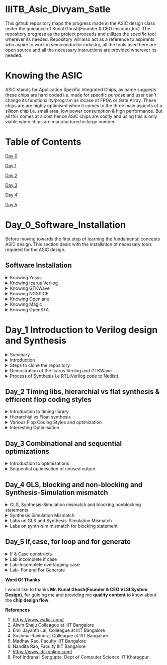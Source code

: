 
# IIITB_Asic_Divyam_Satle
This github repository maps the progress made in the ASIC design class under the guidance of Kunal Ghosh(Founder & CEO Inscopix,Inc). The repository progress as the project proceeds and utilizes the specific tool wherever its needed. Repository will also act as a reference to aspirants who aspire to work in semiconductor industry, all the tools used here are open source and all the necessary instructions are provided wherever its needed.
# Knowing the ASIC
ASIC stands for Application Specific Integrated Chips, as name suggests these chips are hard coded i.e. made for specific purpose and user can't change its functionality/program as incase of FPGA or Gate Array. These chips are are highly optimised when it comes to the three main aspects of a silicon chip i.e. small area, low power consumption & high performance. But all this comes at a cost hence ASIC chips are costly and using this is only viable when chips are manufactured in large number.
# Table of Contents
[Day 0](#day-0)

[Day 1](#day-1)

[Day 2](#day-2)

[Day 3](#day-3)

[Day 4](#day-4)

[Day 5](#day-5)

# Day_0_Software_Installation

Before moving towards the first step of learning the fundamental concepts ASIC design. This section deals with the installation of necessary tools required for the ASIC design.
## Software Installation

<details>
 <summary> Knowing Yosys </summary>

### Knowing Yosys
Yosys is a framework for Verilog RTL synthesis. It currently has extensive Verilog-2005 support and provides a basic set of synthesis algorithms for various application domains. Selected features and typical applications:

Process almost any synthesizable Verilog-2005 design
Converting Verilog to BLIF / EDIF/ BTOR / SMT-LIB / simple RTL Verilog / etc.
Built-in formal methods for checking properties and equivalence
Mapping to ASIC standard cell libraries (in Liberty File Format)
Mapping to Xilinx 7-Series and Lattice iCE40 and ECP5 FPGAs
Foundation and/or front-end for custom flows
Yosys can be adapted to perform any synthesis job by combining the existing passes (algorithms) using synthesis scripts and adding additional passes as needed by extending the Yosys C++ code base. Yosys also serves as backend for several tools that use formal methods to reason about designs, such as sby for SMT-solver-based formal property checking or mcy for evaluating the quality of testbenches with mutation coverage metrics. Yosys is free software licensed under the ISC license (a GPL compatible license that is similar in terms to the MIT license or the 2-clause BSD license)

**Steps to Install Yosys**
```
$ git clone https://github.com/YosysHQ/yosys.git
$ cd yosys-master 
$ sudo apt install make 
$ sudo apt-get install build-essential clang bison flex \
    libreadline-dev gawk tcl-dev libffi-dev git \
    graphviz xdot pkg-config python3 libboost-system-dev \
    libboost-python-dev libboost-filesystem-dev zlib1g-dev
$ make 
$ sudo make install
```
![Yosys](https://github.com/DSatle/IIITB_Asic/assets/140998466/5aa618d6-63f5-433d-abd4-949d61e06621)

</details>	
	
 <details>
 <summary> Knowing Icarus Verilog </summary>


### Knowing Icarus Verilog  
ICARUS VERILOG
Icarus Verilog is an implementation of the Verilog hardware description language compiler that generates netlists in the desired format (EDIF). It supports the 1995, 2001 and 2005 versions of the standard, portions of SystemVerilog, and some extensions.Icarus Verilog is released under the GNU General Public License, Icarus Verilog is free software. Icarus is composed of a Verilog compiler (including a Verilog preprocessor) with support for plug-in backends, and a virtual machine that simulates the design.

**Steps to install Verilog**<br>
```
sudo apt-get install iverilog
```
![Verilog](https://github.com/DSatle/IIITB_Asic/assets/140998466/f89e230b-0cd2-4994-9d6c-18daabe59356)

</details>	
	
 <details>
 <summary> Knowing GTKWave </summary>
### Knowing GTKWave
GTKWave is a fully featured GTK+ based wave viewer for Unix and Win32 which reads LXT, LXT2, VZT, FST, and GHW files as well as standard Verilog VCD/EVCD files and allows their viewing.

**Steps to install GTKWave**<br>
```
sudo apt update<br>
sudo apt install gtkwave
```
![Gtkwave](https://github.com/DSatle/IIITB_Asic/assets/140998466/4d457906-7133-4a3a-ab59-436683b3a1e7)

</details>	
	
 <details>
 <summary> Knowing NGSPICE </summary>

### Knowing NGSPICE
ngspice is the open source spice simulator for electric and electronic circuits comprising of JFETs, bipolar and MOS transistors, passive elements like R, L, or C, diodes, transmission lines and other devices, all interconnected in a netlist. Digital circuits are simulated as well, event driven and fast, from single gates to complex circuits. And you may enter the combination of both analog and digital as a mixed-signal circuit. ngspice offers a wealth of device models for active, passive, analog, and digital elements. Model parameters are provided by our collections, by the semiconductor device manufacturers, or from semiconductor foundries. The user can add their circuits as a netlist, and the output is one or more graphs of currents, voltages and other electrical quantities or is saved in a data file.

**Steps to install ngspice**

Download the tarball from https://sourceforge.net/projects/ngspice/files/ to a local directory and then follow the commands given below :
```
# Dependency for ngspice:
sudo apt-get install build-essential
sudo apt-get install libxaw7-dev

# ngspice installation:
tar -zxvf ngspice-40.tar.gz
cd ngspice-40
mkdir release
cd release
../configure  --with-x --with-readline=yes --disable-debug
make
sudo make install
```
</details>	
	
 <details>
 <summary> Knowing Openlane </summary>
	 
### Knowing Openlane
OpenLane is an automated RTL to GDSII flow based on several components including OpenROAD, Yosys, Magic, Netgen, CVC, SPEF-Extractor, KLayout and a number of custom scripts for design exploration and optimization. It also provides a number of custom scripts for design exploration and optimization. The flow performs all ASIC implementation steps from RTL all the way down to GDSII. Currently, it supports both A and B variants of the sky130 PDK, the C variant of the gf180mcu PDK, and instructions to add support for other (including proprietary) PDKs are documented. OpenLane abstracts the underlying open source utilities, and allows users to configure all their behavior with just a single configuration file.

**Steps to install Openlane**

Prior to the installation of the OpenLane install the dependencies and packages using the command shown below :
```
sudo apt-get update
sudo apt-get upgrade
sudo apt install -y build-essential python3 python3-venv python3-pip make git
```
Docker Installation :
```
sudo apt install apt-transport-https ca-certificates curl software-properties-common
curl -fsSL https://download.docker.com/linux/ubuntu/gpg | sudo gpg --dearmor -o /usr/share/keyrings/docker-archive-keyring.gpg

echo "deb [arch=amd64 signed-by=/usr/share/keyrings/docker-archive-keyring.gpg] https://download.docker.com/linux/ubuntu $(lsb_release -cs) stable" | sudo tee /etc/apt/sources.list.d/docker.list > /dev/null

sudo apt update
sudo apt install docker-ce docker-ce-cli containerd.io
sudo docker run hello-world

sudo groupadd docker
sudo usermod -aG docker $USER
sudo reboot 


# Check for installation
sudo docker run hello-world
```
</details>	
	
 <details>
 <summary> Knowing Magic </summary>

### Knowing Magic
Magic is an electronic design automation (EDA) layout tool for very-large-scale integration (VLSI) integrated circuit (IC) originally written by John Ousterhout and his graduate students at UC Berkeley. Work began on the project in February 1983. The main difference between Magic and other VLSI design tools is its use of "corner-stitched" geometry, in which all layout is represented as a stack of planes, and each plane consists entirely of "tiles" (rectangles). Magic is primarily famous for writing the scripting interpreter language Tcl.

**Steps to install magic**
```
sudo apt-get install m4
sudo apt-get install tcsh
sudo apt-get install csh
sudo apt-get install libx11-dev
sudo apt-get install tcl-dev tk-dev
sudo apt-get install libcairo2-dev
sudo apt-get install mesa-common-dev libglu1-mesa-dev
sudo apt-get install libncurses-dev
git clone https://github.com/RTimothyEdwards/magic
cd magic
./configure
make
sudo make install
```
</details>	
	
 <details>
 <summary> Knowing OpenSTA </summary>
	 
### Knowing OpenSTA
OpenSTA is a gate level static timing verifier. As a stand-alone executable it can be used to verify the timing of a design using standard file formats such as Verilog netlist, Liberty library, SDC timing constraints, SDF delay annotation and SPEF parasitics. OpenSTA uses a TCL command interpreter to read the design, specify timing constraints and print timing reports.

**Steps to install OpenSTA**
Prior to the installation of the OpenSTA install the dependencies using the command shown below :
```
sudo apt-get install cmake clang gcc tcl swig bison flex
```
After installing the dependencies use the following command to install OpenSTA:
```
git clone https://github.com/The-OpenROAD-Project/OpenSTA.git
cd OpenSTA
mkdir build
cd build
cmake ..
make
sudo make install
```
</details>

# Day_1 Introduction to Verilog design and Synthesis
<details>
 <summary> Summary </summary>
Day1 deals with knowing software, that which tool is used for what purpose at which stage of the design flow. Here I learned the meaning of basic terminologies used during synthesis. 
 </details>


<details>
 <summary> Introduction </summary>

## Terminologies 
### Simulator
A simulator is a software tool that can be used to check the functionality of a circuit design before it is implemented in hardware. It does this by simulating the behavior of the design in software, using a Hardware Description Language (HDL) such as Verilog or VHDL. RTL design is checked for adherence to the specifications by simulating the design. Simultor looks for the chnages on the input signals. Output of the simulator is a vcd file i.e. value change dump format.


### Design
Design is the actual verilog code or set of verilog codes which has the intended functionality to meeet with the required specifications. Design can be of different types like Behavioral, Structural, Data flow model. Here I have started with the behavioral design of a MUX.

#### Test Bench
Testbench is the setup to apply stimulus(test_vectors) to the design to check its functionality. Here I have uploaded the test bench for the for the MUX design.

![Test Bench](https://github.com/DSatle/IIITB_Asic/assets/140998466/6b56c270-7f7c-4d9d-b22c-135282fb41e8)


### Verilog based simulation flow
![Whole Process](https://github.com/DSatle/IIITB_Asic/assets/140998466/a8fd9846-658b-4893-b339-3daf3577d8d8)

</details>


<details>
 <summary> Steps to clone the repository </summary>
	
## Github Cloning
### Steps to clone the github repository
First I made a new directory VSD, follow commands were used
```
mkdir VSD
cd VSD
mkdir VLSI
```
In VLSI directory I clonned the following github repository

https://github.com/kunalg123/sky130RTLDesignAndSynthesisWorkshop.git

![Kunalg123](https://github.com/DSatle/IIITB_Asic/assets/140998466/bca70601-be94-42e8-8f73-be2c9c3d5a78)

Following commands were used to clone the github repository
```
git clone https://github.com/kunalg123/sky130RTLDesignAndSynthesisWorkshop.git
````
Accessing the files 
After clonning the github repository here I accessed the content of the repository using the following commands
```
cd VSD
cd VLSI
cd sky130RTLDesignAndSynthesisWorkshop
cd verilog_files
```
![verilog files](https://github.com/DSatle/IIITB_Asic/assets/140998466/529fb477-4d1f-4aa6-89bf-4495946f29d7)

The verilog_model folder in \\wsl.localhost\Ubuntu\home\vsd\VLSI\sky130RTLDesignAndSynthesisWorkshop\my_lib. The verilog_files folder contains all the lab experiment verilog source files and corresponding testbench files needed to simulate the designs.

</details>


<details>
 <summary>Demostration of the Icarus Verilog and GTKWave </summary>

**Demostration of the Icarus Verilog and GTKWave**

To run the iverilog command the unbuntu should be in the same directory where verilog log files are presesnt this is done using the following commands
```
/home/vsd/VLSI/sky130RTLDesignAndSynthesisWorkshop/verilog_files
```
Now simulation of RTL design and test bench is done using the following commands
```
iverilog good_mux.v tb_good_mux.v 
```
![Screenshot (8)](https://github.com/DSatle/IIITB_Asic/assets/140998466/935509e1-6606-42b3-b070-96d48354e835)

The above command will compile and check for the syntax errors in both the design and testbench. Upon compiling successfully it will generate an executable file a.out.

Execute the a.out using the command ./a.out , resulting in the generation of a tb_good_mux.vcd file that captures changes in the input and output values. This vcd file is given as the input to the GTKWave to view the wave form. In GTKWave drag and drop the required input and output signals to view the waveform. Since the simulation is done for long amount of time use the zoom to fit option to view the entire waveform.

Commands to execute to view the waveform :
```
gtkwave tb_good_mux.vcd
```

![Screenshot (7)](https://github.com/DSatle/IIITB_Asic/assets/140998466/22053a27-982f-4fb0-9b55-b29b9347fe43)

**Descrpition of Verilog Code**

The verilog code can be viewed using the following commands
```
gedit good_mux.v
```
The above code opens the verilog code for 2x1 MUX writen in behavioral pattern.

![Mux Design](https://github.com/DSatle/IIITB_Asic/assets/140998466/e6cfa22b-3539-464d-a3c8-52fde1575e02)

```
gedit tb_good_mux.v
```
The above code opens the verilog code for test bench of 2x1 MUX writen in behavioral pattern.

![MUX test bench](https://github.com/DSatle/IIITB_Asic/assets/140998466/3606496c-9185-41d2-86ad-cd2dd0666183)

Demostration of the Icarus Verilog and GTKWave

</details>


<details>
 <summary>Process of Synthesis i.e RTL(Verilog code to Netlist) </summary>


**Process of Synthesis i.e RTL(Verilog code to Netlist)**

**Terminologies**

**Synthesis**- Synthesis is the process that converts RTL into a technology-specific gate-level netlist, optimized for a set of pre-defined constraints.

**Netlist**- Netlist is the schematic or circuit equivalent of the RTL code. Netlist can be of various type based on its representation. A netlist can have elements like MUX, multiplier, adder, etc or it can be a gate level netlist where the given RTL code is implemented using gates the netlist shows the interconnection between gates.
Library- Library is the collection of all the standard cells needed to implement the given RTL logic thriugh a circuit. It consists of gates with various configutations 2,3,4 inputs or with different delay times.

**Introduction to the synthesizer**

Synthesizer is a tool used to convert the RTL from the netlist. Yosys is one such open source synthesizer. Yosys is provided with both the design and its corresponding .lib file, and its task is to generate the netlist. The netlist generated is a depiction of the input design provided to Yosys, contructed using the standard cells available in the .lib file. To validate the synthesis output, the netlist is verified in a manner analogous to how the RTL design is verified. This involves using the same testbench and stimulus set to confirm that the outcomes obtained from the netlist correspond to those acquired when using the RTL design. 

**Generating the netlist**

Here our synthesizer is Yosys, the following image shows the process and three command needed to generate the netlist using yosys

![Screenshot (12)](https://github.com/DSatle/IIITB_Asic/assets/140998466/1da95471-c269-4197-83fe-b23e0b6346a5)

The below picture describes the RTL design along with the netlist corresponding to it.

![Screenshot (16)](https://github.com/DSatle/IIITB_Asic/assets/140998466/ef1e161a-3ab0-4e5b-a885-f03337b3a4ea)


**Verifying the netlist**

Netlist verification is done to cross check whether the given netlist performs exactly in the same as the RTL design. The image shows the pictorial representation of verifying the netlist using the test bench.

![netlist_verification](https://github.com/DSatle/IIITB_Asic/assets/140998466/03daf290-81af-4b55-845a-413418911bd5)

**Need for slow gates in library**

**Setup Time**- The amount of time the data at the synchronous input must be stable before the active edge of the clock.

**Hold Time**- The amount of time the data at the synchronous input must be stable after the active edge of the clock.

![Setup and hold time](https://github.com/DSatle/IIITB_Asic/assets/140998466/da9e764a-aa58-4ee8-9b6b-872b7b609695)

Note- Both setup and hold time for the flipflops is specified in the librbary.

Invoking yosys
```
yosys
```
![Invoking Yosys](https://github.com/DSatle/IIITB_Asic/assets/140998466/8f3ac985-640b-4ef4-ae2f-b67c848ec92b)

Reading library
```
read_liberty /home/full directory where RTL code is present.

Reading Verilog code
read_verilog filename.v
```

Synthesize command 
```
synth -top filename
```
![Screenshot (19)](https://github.com/DSatle/IIITB_Asic/assets/140998466/9120c95a-c225-48da-83e4-27a8a8784576)

Abc command
```
abc_liberty -lib /home/file directory where library is present 
```
Show command
```
show
```

Note- In the coming we will see the 


![Setup and hold time](https://github.com/DSatle/IIITB_Asic/assets/140998466/5bd55f3f-5841-4b3b-bc76-5a19c047d900)

The below image explains why we need slower gates. In the image for proper functioning of the circuit data should reach DFFB well before(setup time) the next clock pulse arrives. And DFFB should hold this value for some amount of time (Hold time) so that it can be carry forward the value to next element of the circuit.

![Setup   Hold Time (2)](https://github.com/DSatle/IIITB_Asic/assets/140998466/38a6ba79-82c3-47b4-bdf2-dcfd878912b0)

Hence we need fast cells to meet the required performance and we need cells that work slow to meet HOLD.

</details>

## Day_2 Timing libs, hierarchial vs flat synthesis & efficient flop coding styles
</details>


<details>
 <summary>Introduction to timing library </summary>
	
**Introduction to timing.libs**

Library Name- Sky130

tt- Stands for typical process

025C- Temparature 

1V80- Indicates the voltage

Three important parameters

Process- Variations due to fabrication, due to human error every time it cannot be exactly made same

Voltage- Change in voltage results n change in behaviour of circuit.

Temperature- Semiconductors are highly sensitive to temparature.

Cells- Basic entity used to make a circuit like gates flipflops.

Command for getting library

![Command SS for getting library code](https://github.com/DSatle/IIITB_Asic/assets/140998466/b2779e85-b79f-4f25-a11f-2a356e741407)

**Library details**

![Lib img-1](https://github.com/DSatle/IIITB_Asic/assets/140998466/3dc45fe8-d031-4f7b-8461-fbf239921f2f)

![Lib img 2](https://github.com/DSatle/IIITB_Asic/assets/140998466/ecbe1e1f-4d23-4736-9bcd-1aae0b197762)

</details>


<details>
 <summary>Hierarchial vs Float synthesis </summary>
	
**Hierarchial vs Float synthesis**
File showing difference between and gates

![Screenshot (43)](https://github.com/DSatle/IIITB_Asic/assets/140998466/38507182-c6a5-4338-83ba-7e2c00f7f8dc)

Behavioral code of AND gate

![AND behavioral](https://github.com/DSatle/IIITB_Asic/assets/140998466/7f903ac5-ee3f-431e-99f3-cbe486f242ae)

Searching two input gate in library

![a211o search bar](https://github.com/DSatle/IIITB_Asic/assets/140998466/c07282e2-3ef7-4c7e-aa44-d615ad26da1b)

Searching three input gate in library


![a21110 search bar](https://github.com/DSatle/IIITB_Asic/assets/140998466/d50f8d5f-497f-4139-9297-7d68d33cdba1)

Verilog Code for multiple module 

![veri code mm](https://github.com/DSatle/IIITB_Asic/assets/140998466/655dcbd2-028a-4a12-ae10-ec56972b81c4)

Multiple module command for synthesis and netlist generation

![gedit multipl](https://github.com/DSatle/IIITB_Asic/assets/140998466/cb1fce1c-9ee1-4489-9222-f9ae5446a629)

![Invoking Yosys (2)](https://github.com/DSatle/IIITB_Asic/assets/140998466/5c473bf2-0a39-41c1-8778-0371c6eb0d2b)

![Syth](https://github.com/DSatle/IIITB_Asic/assets/140998466/59ba8959-6f8e-4cee-93e6-b257ce582fda)


Multiple module hierarchy 

![Multiple modules hier](https://github.com/DSatle/IIITB_Asic/assets/140998466/2930e3e1-f8d3-479d-892c-eb50b513e854)

Multiple module netlist 

![Multiple module net list](https://github.com/DSatle/IIITB_Asic/assets/140998466/0a8afab8-b4f2-4017-b86c-e65057f8c6ac)

Flattned Library file

![Flattened netlist](https://github.com/DSatle/IIITB_Asic/assets/140998466/9e824050-528e-41c7-b2c3-c1aafa7fb95a)

Flattned netlist

![Flattened netlist](https://github.com/DSatle/IIITB_Asic/assets/140998466/88611a0c-2e29-4bde-8129-9037a027a0e2)

Submodule AND gate

![Submodule AND gate](https://github.com/DSatle/IIITB_Asic/assets/140998466/f5bcc556-8ec3-466a-bf49-5699f3d45b3a)

</details>


<details>
 <summary>Various Flop Coding Styles and optimization</summary>

**Various Flop Coding Styles and optimization**
Sync reset flipflop code

![sync dff](https://github.com/DSatle/IIITB_Asic/assets/140998466/eb408ac2-028d-4c61-90a1-31957128f822)

Simulation


![sync dff](https://github.com/DSatle/IIITB_Asic/assets/140998466/265f6f50-bbd7-4541-a156-f5e4f71c08cd)

Netlist 

![sync reset dff](https://github.com/DSatle/IIITB_Asic/assets/140998466/e8a63d53-4750-4853-ab08-ec4ab83ee63f)


Async reset flipflop code

![async reset](https://github.com/DSatle/IIITB_Asic/assets/140998466/975382c0-e708-412e-8775-78ad5e11459f)



Simulation

![gtkwave sync dff](https://github.com/DSatle/IIITB_Asic/assets/140998466/9fe90191-8576-4c65-8d72-c8b5e8173db1)

Netlist 

![dff async set](https://github.com/DSatle/IIITB_Asic/assets/140998466/99c5b49f-0611-467b-a603-9b45171afa0a)


Sync & Async flipflop code 

![Sync   async dff](https://github.com/DSatle/IIITB_Asic/assets/140998466/835d1285-2ce8-402c-b632-64082baa1f07)

</details>


<details>
 <summary>Interesting Optimisation</summary>

**Interesting Optimisation**

![io1 (2)](https://github.com/DSatle/IIITB_Asic/assets/140998466/99d2c885-22fa-4781-b431-0a1010402604)

![io2 (2)](https://github.com/DSatle/IIITB_Asic/assets/140998466/b8a02857-faaf-4637-abec-29733a6a1f7e)

</details>

## Day_3 Combinational and sequential optimizations

</details>


<details>
 <summary>Introduction to optimizations</summary>

**Introduction to optimizations**
**Combinational Logic Optimisation**
* Seqeezing the logic to get the most optimised design
* Optimised Design is better interms of area & Power savings
There are two ways to do this
1. Constant Propagation
2. Boolean Logic optimisation
   
**Constant Propagation**

Below constant 0 helped to reduce the circuit. Hence term as constant propagation

![up](https://github.com/DSatle/IIITB_Asic/assets/140998466/0db109f5-5dc1-43c6-a5ef-2be3c4e109ac)



**Boolean Logic optimisation**

![photo1692122716](https://github.com/DSatle/IIITB_Asic/assets/140998466/ab4c7371-e43b-41a7-851e-8a6342eff093)


Example-1 

![opt_check](https://github.com/DSatle/IIITB_Asic/assets/140998466/be9fc551-6139-44af-af6a-6e3f5e822e9c)

Example-2

![opt_check2](https://github.com/DSatle/IIITB_Asic/assets/140998466/b3e10411-6050-4edf-85bb-e086c9615435)

Example-3

![opt_check3](https://github.com/DSatle/IIITB_Asic/assets/140998466/e89e0305-e0f9-4da7-a114-dec823bd2cb5)

Example-4

![ex-4](https://github.com/DSatle/IIITB_Asic/assets/140998466/8a8f74d9-5ac9-4ba3-bc89-4d32563e06c9)

Example-5 
Here there is multiple modules present so we will try to check whether those module are being used or not by using following commands:

```
yosys:read_liberty -lib ../lib/sky130_fd_sc_hd__tt_025C_1v80.lib 
yosys:read_verilog multiple_module_opt2.v
yosys:synth -top multiple_module_opt2
yosys:abc -liberty ../lib/sky130_fd_sc_hd__tt_025C_1v80.lib 
yosys:flatten
yosys:opt_clean -purge
yosys:show
```
```
module sub_module(input a , input b , output y);
	assign y = a & b;
endmodule

module multiple_module_opt2(input a , input b , input c , input d , output y);
	wire n1,n2,n3;
	sub_module U1 (.a(a) , .b(1'b0) , .y(n1));
	sub_module U2 (.a(b), .b(c) , .y(n2));
	sub_module U3 (.a(n2), .b(d) , .y(n3));
	sub_module U4 (.a(n3), .b(n1) , .y(y));
endmodule
```
Before Flatten

![ex-5 bf](https://github.com/DSatle/IIITB_Asic/assets/140998466/0a78d50f-f911-48a9-b5db-2dc8486dea66)

After Flatten

![ex-5 af](https://github.com/DSatle/IIITB_Asic/assets/140998466/d40b7a04-5234-4466-84c4-d50c4ace62c8)

**Example -6**
```
	module sub_module1(input a , input b , output y);
	 assign y = a & b;
	endmodule

	module sub_module2(input a , input b , output y);
	 assign y = a^b;
	endmodule

	module multiple_module_opt(input a , input b , input c , input d , output y);
	wire n1,n2,n3;
	sub_module1 U1 (.a(a) , .b(1'b1) , .y(n1));
	sub_module2 U2 (.a(n1), .b(1'b0) , .y(n2));
	sub_module2 U3 (.a(b), .b(d) , .y(n3));

	assign y = c | (b & n1); 
	endmodule
```
![ex-6 bf](https://github.com/DSatle/IIITB_Asic/assets/140998466/0391d03a-c647-412d-9ec3-6efdce739909)

![ex-6 af](https://github.com/DSatle/IIITB_Asic/assets/140998466/68105603-d788-4e05-a43b-1104f3cec255)


**Sequential Logic optimizations**
1. Sequential logic optimisations(basic)
2. Advanced
   2.1 State Optimisation
   2.2 Retiming
   2.3 Sequential Logic Clonning(Floor plan aware synthesis)
**State Optimisation**
Below figure show the concept of Sequential Constant

**Clonning**- Done when doing a physical aware synthesis

![msg471781029-35205](https://github.com/DSatle/IIITB_Asic/assets/140998466/8f83ffb4-e65c-4542-a7b8-4cc8d9f801bc)

Below image shows concept of clonning 

![msg471781029-35201](https://github.com/DSatle/IIITB_Asic/assets/140998466/e8e50fed-3bd5-4615-913e-6a600d11b2ee)



When distance between A to B & A to C is very large & we have positive slack for A, we introduce more than one unit of A, this reduces the timing delay caused due to large distance.

**Retiming**

Below image shows the concept of retiming.
Assumption clock to Q delay & setup time zero. Effectively we will be able to clock at 200Mhz. After retiming is done circuit can be clocked at 250Mhz, making it faster.

![msg471781029-35199](https://github.com/DSatle/IIITB_Asic/assets/140998466/e3349ca8-7f66-4cf1-94e9-8dd0ad05a88f)

Example-1 

![dff 1 netlist](https://github.com/DSatle/IIITB_Asic/assets/140998466/0b0c170b-a0c8-4abe-bfde-390ecbfac855)

![dff 1 no  of cells](https://github.com/DSatle/IIITB_Asic/assets/140998466/a5bb4995-7b33-44ee-a935-710e1391f466)

Example-2 

![dff 2 netlist](https://github.com/DSatle/IIITB_Asic/assets/140998466/fdf8b316-fdc3-49e1-bce0-22b248c6b2d1)

![dff 2 no  of cells](https://github.com/DSatle/IIITB_Asic/assets/140998466/e5d1f8f1-0cdf-40f2-ae6b-d3fcdff9bd96)

Example-3

![dff 3 no  of cells](https://github.com/DSatle/IIITB_Asic/assets/140998466/95f2a7a5-60f7-4aab-9355-aacd1694cee0)

![dff3 no  of cells](https://github.com/DSatle/IIITB_Asic/assets/140998466/dbb16953-4924-4bb4-a76a-acaa35171a14)

Example-4 

![dff ex-4 nl](https://github.com/DSatle/IIITB_Asic/assets/140998466/b84a1691-a178-4960-ac67-9b588dfcec61)

Example-5

![dff ex-5 nl](https://github.com/DSatle/IIITB_Asic/assets/140998466/555c151e-cbc3-42ff-a724-ec480df10c26)

</details>


<details>
	
 <summary>Sequential optimisation of unused output</summary>
	
**Sequential optimisation of unused output**
**Counter**

![netlist counter](https://github.com/DSatle/IIITB_Asic/assets/140998466/ceeb9b89-fc04-43d8-a54c-276e6a69f00a)

![IO Signals counter](https://github.com/DSatle/IIITB_Asic/assets/140998466/d9c911f0-b19d-4d58-b8a4-c8cec1c92310)

![counter cell counts](https://github.com/DSatle/IIITB_Asic/assets/140998466/86e2e474-6e2b-4171-8725-ec1dc2382ee7)

**Updated Counter**
![netlist counter2](https://github.com/DSatle/IIITB_Asic/assets/140998466/01452f60-b131-4b61-86d0-88c143c717b5)

![counter 2 IO signals](https://github.com/DSatle/IIITB_Asic/assets/140998466/cf694cce-de69-446d-b03f-e2efea7ff59e)

![counter2 cells](https://github.com/DSatle/IIITB_Asic/assets/140998466/61b640de-44c0-4cdd-823b-d460701ae7b9)

</details>

## Day_4 GLS, blocking and non-blocking and Synthesis-Simulation mismatch
</details>


<details>
	
 <summary>GLS, Synthesis-Simulation mismatch and blocking,nonblocking statements</summary>

**GLS, Synthesis-Simulation mismatch and blocking/nonblocking statements**

**What is GLS- Gate Level Simulation?**

GLS is generating the simulation output by running test bench with netlist file generated from synthesis as design under test. Netlist is logically same as RTL code, therefore, same test bench can be used for it.

**Why GLS?**

We perform this to verify logical correctness of the design after synthesizing it. Also ensuring the timing of the design is met.

Below picture gives an insight of the procedure. Here while using iverilog, we also include gate level verilog models to generate GLS simulation.

![GLS model timing conditon](https://github.com/DSatle/IIITB_Asic/assets/140998466/d9315151-6525-44eb-97b8-8fc3500a47c9)

</details>


<details>
	
 <summary>Synthesis Simulation Mismatch</summary>
	 
**Synthesis Simulation Mismatch**


There are three main reasons for Synthesis Simulation Mismatch:

* Missing sensitivity list in always block
* Blocking vs Non-Blocking Assignments
* Non standard Verilog coding
  
**Missing sensitivity list in always block:**

If the consider - Example-2, we can see the only sel is mentioned in the sensitivity list. During the simulation, the waveforms will resemble a latched output but the simulation of netlist will not infer this as the synthesizer will only look at the statements with in the procedural block and not the sensitivity list.

As the synthesizer doen't look for sensitivity list and it looks only for the statements in procedural block, it infers correct circuit and if we simulate the netlist code, there will be a synthesis simulation mismatch.

To avoid the synthesis and simulation mismatch. It is very important to check the behaviour of the circuit first and then match it with the expected output seen in simulation and make sure there are no synthesis and simulation mismatches. This is why we use GLS.

**Blocking vs Non-Blocking Assignments:**

Blocking statements execute the statemetns in the order they are written inside the always block. Non-Blocking statements execute all the RHS and once always block is entered, the values are assigned to LHS. This will give mismatch as sometimes, improper use of blocking statements can create latches. Get to see at Example4

</details>


<details>
 <summary>Labs on GLS and Synthesis-Simulation Mismatch</summary>
	 
**Labs on GLS and Synthesis-Simulation Mismatch**


**Example-1** 

There is no mismatch in this example as the netlist simulation and rtl simulation waveform are similar only
```
module ternary_operator_mux (input i0 , input i1 , input sel , output y);
	assign y = sel?i1:i0;
endmodule
```
**Simulation**

![GTKWave terniary mux](https://github.com/DSatle/IIITB_Asic/assets/140998466/f94a62c3-abf2-49b1-b1ff-f99d7e837794)

**Synthesis**

![terniary mux netlist](https://github.com/DSatle/IIITB_Asic/assets/140998466/b1261108-e52d-463b-8391-7ba769056aa0)

**Netlist Simulation**

![terniary netlist gtkwave](https://github.com/DSatle/IIITB_Asic/assets/140998466/220675f5-4c0b-479f-80f0-61ba1fc92300)

**Command for netlist verification**

![netlist verify code](https://github.com/DSatle/IIITB_Asic/assets/140998466/8bf7e134-5c63-4a5d-866a-c4b840663da3)


**Example-2**
```
module bad_mux (input i0 , input i1 , input sel , output reg y);
	always @ (sel)
	begin
		if(sel)
			y <= i1;
		else 
			y <= i0;
	end
endmodule
```
**Simulation**

![bad mux gtkwave](https://github.com/DSatle/IIITB_Asic/assets/140998466/c2b99647-766b-49ac-b323-13762a865927)

**Synthesis**

![bad mux netlist](https://github.com/DSatle/IIITB_Asic/assets/140998466/7f8ccaab-a5b9-4a50-a237-a4fd4bc2e655)

**Netlist Simulation**

![bbb](https://github.com/DSatle/IIITB_Asic/assets/140998466/e71ae49d-11ff-44d0-87ca-00888658a877)


**Mismatch**

Here the first image is showing mismatch because waveform was only changing only when select was changing where as in the second one it is corrected by the synthesizer.

![bad mux gtkwave](https://github.com/DSatle/IIITB_Asic/assets/140998466/2275d668-fd1c-4b6a-af76-63687817598b)

![bbb](https://github.com/DSatle/IIITB_Asic/assets/140998466/86a7de48-11d6-4a08-a165-581f4385fe2c)

**Command to get netlist**

![command to get bad bad with netlist](https://github.com/DSatle/IIITB_Asic/assets/140998466/5d4a2d1c-1d33-471c-86c8-709945ac0bd9)


**Example-3**
```
module good_mux (input i0 , input i1 , input sel , output reg y);
	always @ (*)
	begin
		if(sel)
			y <= i1;
		else 
			y <= i0;
	end
endmodule

```
**Simulation**

![good mux following](https://github.com/DSatle/IIITB_Asic/assets/140998466/035b0046-4c63-4cc8-87ca-83330a5fbc23)

**Synthesis**

![good mux following](https://github.com/DSatle/IIITB_Asic/assets/140998466/2b1be7cc-0e80-4714-9c8b-7c87891e5979)

**Netlist Simulation**

![netlist gm](https://github.com/DSatle/IIITB_Asic/assets/140998466/b05cb837-abf7-4204-863c-dceec8ab4484)
</details>


<details>
 <summary>Labs on synth-sim mismatch for blocking statement</summary>


**Labs on synth-sim mismatch for blocking statement**

Here in the below example  the output is depending on the past value of x which is dependednt on a and b and it appears like a flop.
```
module blocking_caveat (input a , input b , input  c, output reg d); 
reg x;
always @ (*)
	begin
	d = x & c;
	x = a | b;
end
endmodule

```

![msg471781029-35202](https://github.com/DSatle/IIITB_Asic/assets/140998466/e58c3075-086c-4d6c-b770-da8279affa0b)


**Simulation**

![gtkwave blocking caveat](https://github.com/DSatle/IIITB_Asic/assets/140998466/81cad32e-e80c-49aa-b0f2-cf3cc4c30c5a)

**Synthesis**

![netlist blocking caveat](https://github.com/DSatle/IIITB_Asic/assets/140998466/3914bdad-98b1-4275-b65e-2e3eda727f06)

**Cell Stats**

![cell stats blocking caveat](https://github.com/DSatle/IIITB_Asic/assets/140998466/683b4f11-89b5-4883-8882-7bb630b04b2f)

**Signal Info**

![signal info blocking caveat](https://github.com/DSatle/IIITB_Asic/assets/140998466/afb87746-4205-452d-84a7-0286f33fb3d4)

**Netlist Verification**

![mnmn](https://github.com/DSatle/IIITB_Asic/assets/140998466/b81d3524-416c-45f9-85cd-49fca4af29e2)

</details>

## Day_5 If,case, for loop and for generate
</details>


<details>
 <summary>If & Case constructs </summary>
	 
**If & Case constructs**

The construct if is mainly used to create priority logic. In a nested if else construct, the conditions are given priority from top to bottom. Only if the condition is satisfied, if statement is executed and the compiler comes out of the block. If condition fails, it checks for next condition and so on as shown below.
Syntx of If is shown below
```
if (<condition 1>)
begin
-----------
-----------
end
else if (<condition 2>)
begin
-----------
-----------
end
else if (<condition 3>)
.
.
.

```

**Dangers due to If**

If use a bad coding style i.e, using incomplete if else constructs will infer a latch. We definetly don't require an unwanted latch in a combinational circuit. When an incomplete construct is used, if all the conditions are failed, the input is latched to the output and hence we don't get desired output unless we need a latch.
The below image shows dangers with warning in red

**Case Construct**

In case construct, the execution checks for all the case statements and whichever satisfies the statement, that particular statement is executed.If there is no match, the default statement is executed. But here unlike if construct, the execution doesn't stop once statement is satisfied, but it continues further.

Below snippet show the syntax for case statement

![photo1692123599](https://github.com/DSatle/IIITB_Asic/assets/140998466/090e3fd9-dd83-4577-9f6a-7067d652da00)

```
case(statement)
  case1: begin
       --------
	 --------
	 end
 case2: begin
	     --------
	 --------
	 end
 default:
 endcase
```
Caveats in case occurs due to two primary reasons
1. Incomplete case
   The below image show the code and how a latch is formed in the case statement. Warning are shown in red colour.
   
  ![msg471781029-35204](https://github.com/DSatle/IIITB_Asic/assets/140998466/773f0299-5697-41a6-941c-fd69285f7c71)

   Solution- Introducing a default in the code eliminates the problem of latch formation at hardware level.The snippet for which is shown below
   
2. Partial assignments
The below image shows the error occured due to partial assingment. Due to this hardware generates some random error. Example of this is discussed in further section.

![msg471781029-35202](https://github.com/DSatle/IIITB_Asic/assets/140998466/3536ef3d-5af0-4b12-9065-bd4edc837080)

</details>


<details>
<summary>Lab incomplete if case </summary>

**Lab incomplete if case**

**Example-1**

The below image shows the practical example where latch is formed due to incomplete if code used.

   ![incom if code](https://github.com/DSatle/IIITB_Asic/assets/140998466/269b8a30-08db-40d7-8d0b-c2df16ebbab4)

The below image show the image of latch at hardware level. Whenever io is low y is latching at some value.

![gtkwave incom if](https://github.com/DSatle/IIITB_Asic/assets/140998466/ff07651c-07b3-425c-9893-d609c613571f)

The below image show the latch used by the synthesizer to implement the circuit.

![cell stats incomp if](https://github.com/DSatle/IIITB_Asic/assets/140998466/2616ef12-9c4b-44d9-8296-fd5e7924c304)

The image shows presence of latch in the netlist



![incomp if netlist](https://github.com/DSatle/IIITB_Asic/assets/140998466/b5114974-df72-483f-8d61-c02f61aa0d07)

The above images shows what an incomplete if state does to the circuit at various levels

**Example-2**

The below code is equivalent to two 2:1 mux with i0 and i2 as select lines with i1 and i3 as inputs respectively. Here as well, the output is connected back to input in the form of a latch with an enable input of OR of i0 and i2.

![incom if2 code](https://github.com/DSatle/IIITB_Asic/assets/140998466/84ae9b77-b4de-442e-b211-3b4e907d51c2)

The below image shows when i1 and i2 are low the circuit will act as a latch.

![incom if2 gtkwave](https://github.com/DSatle/IIITB_Asic/assets/140998466/2b52e3fc-fd0d-4481-accb-b0ecc3d07640)

The below image shows that the synthesizer used a latch to implement the code at the hardware level.

![cell stats incomp if2](https://github.com/DSatle/IIITB_Asic/assets/140998466/10217c89-4c34-49f3-9f3e-9e77f050aa4d)

Below image shows latch present in the netlist.

![incomp if2 netlist](https://github.com/DSatle/IIITB_Asic/assets/140998466/7661c8d5-f12b-4a07-80c5-42206b392281)


</details>


<details>
 <summary>Lab-Incomplete overlapping case </summary>
	 
**Lab-Incomplete overlapping case**

**Example-1**

This is an example of incomplete case where other two combinations 10 and 11 were not included. This will infer a latch for the multiplexer and connect i2 and i3 with the output.

Below is the code for the same.

![incomp cas1 code](https://github.com/DSatle/IIITB_Asic/assets/140998466/79a21569-4f9e-47f2-b667-81a97e6bfe6a)

Below show the gtkwave where latch can be observed for (1,0) & (1,1) it's forming the latch. This can be observed between 2ns to 4ns.

![incomp cas1 gtkwave](https://github.com/DSatle/IIITB_Asic/assets/140998466/d80e55c8-7bbc-410b-9678-36e9cfde58df)

The cell stats show the presence of latch in hardware implementation.

![cell stats cas1 incmo](https://github.com/DSatle/IIITB_Asic/assets/140998466/356ac6f4-fdf7-4b67-9bb3-a9d099a6ea63)

Presence of netlist is obserevd in the netlist as well.

![netlist incomp1](https://github.com/DSatle/IIITB_Asic/assets/140998466/4c2b6ab1-a7ae-4f46-937f-499827b08452)

**Example-2**
The below code is equivalent to two 2:1 mux with i0 and i2 as select lines with i1 and i3 as inputs respectively. Here as well, the output is connected back to input in the form of a latch with an enable input of OR of i0 and i2.

Code snippet is given below

![com case using default code](https://github.com/DSatle/IIITB_Asic/assets/140998466/dfbdcb1d-a748-4f1d-9106-e2dc289dfbb0)

Below image of GTKWave show the proper working of case statement by using default statement

![gtkwave comp gtkwave](https://github.com/DSatle/IIITB_Asic/assets/140998466/ea2a910f-8190-4f5c-8a5b-b7a608f596de)

Cell stats shows elimination of latch from hardware 

![cell stats comp case](https://github.com/DSatle/IIITB_Asic/assets/140998466/1a7a4a21-27e7-4235-9932-a1018b4902e7)

Same is reflected in the netlist as well.

![netlist comp cas](https://github.com/DSatle/IIITB_Asic/assets/140998466/e3fd9e22-c8f3-4e01-a230-02b8ca4ea70b)

**Example-3**

In the below example, y is present in all the case statements and it had particular outut for all cases. There no latch is inferred in case of y. When it comes to x, it is not assigned for the input 01, therefore a latch is inferred here.

Code snippet is given below

![code overlapping case](https://github.com/DSatle/IIITB_Asic/assets/140998466/f55388ef-fe12-44b7-83e6-9ca53480ee60)

GTKWave show output for both x and y.

![overlapping gtkwave](https://github.com/DSatle/IIITB_Asic/assets/140998466/8db55177-e8a0-4c28-a8fd-ce7666d1c7ca)

Cell stats shows inclusion of latch because of x.

![cell stats incomp 2 op](https://github.com/DSatle/IIITB_Asic/assets/140998466/0c6b804e-5baf-4665-b964-690374923264)

Netlist shows infered latch at output x.

![2 op case statement netlist](https://github.com/DSatle/IIITB_Asic/assets/140998466/8559648e-edde-40ec-93c0-6e1eb070ab67)

**Example-4 Bad Mux Contruct**

![bad case](https://github.com/DSatle/IIITB_Asic/assets/140998466/c86e7b1a-dd25-4ddd-851e-58199934dcb6)

GTKwave simulation

![nn](https://github.com/DSatle/IIITB_Asic/assets/140998466/9049fecf-440b-404b-8511-8afc3fc65e6f)

Cell stats

![cell stats for overlapping](https://github.com/DSatle/IIITB_Asic/assets/140998466/b2f6dc08-8e6c-4ebc-aaa3-571789c87317)

Netlist 

![nn n](https://github.com/DSatle/IIITB_Asic/assets/140998466/99503380-c0a7-4839-b573-011dff51340f)

**Netlist Simulation**

As we can see from the simulation wave form and difference in netlist waveform here the invalid case is getting fixed by the tool which we should avoid to do so in the code

![Capture](https://github.com/DSatle/IIITB_Asic/assets/140998466/d19c6a2b-92f1-4813-a1cc-c5c55894097d)

**For loop & For Generate**

* For loop is always used inside always block
* For loop used for evaluating expressions
* For loop is not used for instantiating Hard Ware multiple times

* Generate For loop is always used outside always block,
* Generate For loop is used when we need a code snippet multiple time i.e. used for instatiating Hard Ware.

  For loop can be used to generate larger circuits like 256:1 multiplexer or 1-256 demultiplexer where the coding style of smaller mux is not feesible and can have human errors since we would need to include huge number of combinations.

FOR Generate can be used to instantiate any number of sub modules with in a top module. For example, if we need a 32 bit ripple carry adder, instead of instantiating 32 full adders, we can write a generate for loop and connect the full adders appropriately.

</details>


<details>
 <summary>Lab- For and For Generate </summary>
	 
**Lab- For and For Generate**
**Example-1- Mux using generate**

Code Snippet 

![Mux gene code](https://github.com/DSatle/IIITB_Asic/assets/140998466/dc38fb2a-7962-4845-8a05-4a8ac4792c87)

GTKwave output

![gtkwave mux gen code](https://github.com/DSatle/IIITB_Asic/assets/140998466/fad68d77-5d16-4182-91fb-44ab7b94e2ed)

Netlist 

![netlist mux gene](https://github.com/DSatle/IIITB_Asic/assets/140998466/2cc1d979-abac-456d-a0fb-4d6b657a83e0)

Netlist simulation

![netlist simulation mux generate](https://github.com/DSatle/IIITB_Asic/assets/140998466/e585e632-05f4-406a-ad53-c27715171d3a)

**Example-2-Demux using case & generate**
Code snippet

![combined code demux](https://github.com/DSatle/IIITB_Asic/assets/140998466/bda3a20a-c964-4b9f-ae5f-1ab57746e33e)

Demux Case RTL simulation

![demux case gtkwave](https://github.com/DSatle/IIITB_Asic/assets/140998466/9be052a6-0ba6-4ecc-baa1-db0c4cbd5afb)

Demux generate RTL simulation

![demux generate gtkwave](https://github.com/DSatle/IIITB_Asic/assets/140998466/244518fe-a757-495c-bc3c-47fb226e52d6)

Demux Case Netlist 

![netlist demux case](https://github.com/DSatle/IIITB_Asic/assets/140998466/0517bac4-653b-4359-91e7-2c0b251579b6)

Demux Generate Netlist

![netlist mux gene](https://github.com/DSatle/IIITB_Asic/assets/140998466/46a19316-06c9-46e9-981a-f0a53f8b2dbe)

Demux case Netlist Simulation

![case demux netlist simulation](https://github.com/DSatle/IIITB_Asic/assets/140998466/cc6af981-f752-44d2-a9b8-799ffc7d0274)

Demux generated Netlist simulation

![netlist simulation mux generate](https://github.com/DSatle/IIITB_Asic/assets/140998466/8ef4ca46-965a-46c4-aa2d-074654cfd3e8)

**Conclusion**- Whenever a big mux/demux is needed to be implemented "for" loop is very handy. Making larger mux using case statement is a tedious task, as the code length increases while this is not the case with for generate method.

**Example-4 Ripple Carry Adder**

In this Ripple carry adder example, unlike instantiating fulladder for 8 times, generate for loop is used to instantiate the fulladder for 7 times and only for first full adder, it is instantiated seperately. Using the same code, just by changing bus sizes and condition of for loop, we can design any required size of ripple carry adder.

Code snippet

![rca v](https://github.com/DSatle/IIITB_Asic/assets/140998466/8c8d74f5-16a3-4061-b478-5c0a351ce65e)

Simulation

![op gtkwave rca](https://github.com/DSatle/IIITB_Asic/assets/140998466/45b55412-0703-4298-beb0-32f72b6aefe0)

</details>

**Word Of Thanks**

I would like to thanks **Mr. Kunal Ghosh(Founder & CEO VLSI System Design)**, for guiding me and providing me **quality content** to know about the **chip design flow**.

**References**
1. https://www.vsdiat.com/
2. Alwin Shaju Colleague at IIIT Bangalore
3. Emil Jayanth Lal, Colleague at IIIT Bangalore
4. Sushma-Ravindra, Colleague at IIIT Bangalore
5. Madhav Rao, Faculty IIIT Bangalore
6. Nandita Rao, Faculty IIIT Bangalore
7. https://www.idc-online.com/
8. Prof Indranail Sengupta, Dept of Computer Science IIT Kharagpur.





































   













